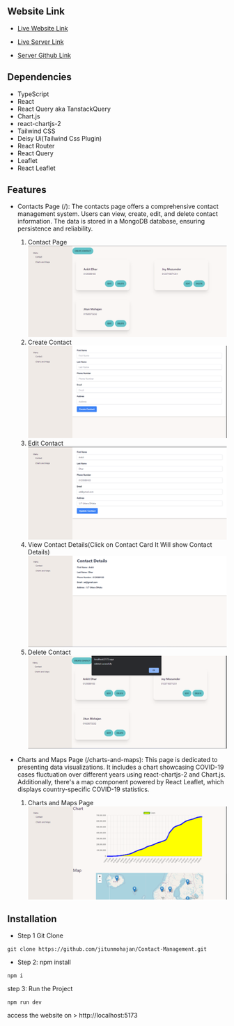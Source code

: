 ## Website Link

- [Live Website Link](https://64ef5b27d1e77c12074adb4e--capable-tulumba-934edf.netlify.app/)

- [Live Server Link](https://contact-management-server-jitunmohajan.vercel.app/)

- [Server Github Link](https://github.com/jitunmohajan/Contact-Management-Server)

## Dependencies

- TypeScript
- React
- React Query aka TanstackQuery
- Chart.js
- react-chartjs-2
- Tailwind CSS
- Deisy Ui(Tailwind Css Plugin)
- React Router
- React Query
- Leaflet
- React Leaflet

## Features

- Contacts Page (/): The contacts page offers a comprehensive contact management system. Users can view, create, edit, and delete contact information. The data is stored in a MongoDB database, ensuring persistence and reliability.

  1. Contact Page
     ![Screenshot_9](/img/Screenshot_9.png)
  2. Create Contact
     ![Screenshot_1](/img/Screenshot_1.png)
  3. Edit Contact
     ![Screenshot_4](/img/Screenshot_4.png)
  4. View Contact Details(Click on Contact Card It Will show Contact Details)
     ![Screenshot_2](/img/Screenshot_2.png)
  5. Delete Contact
     ![Screenshot_10](/img/Screenshot_10.png)

- Charts and Maps Page (/charts-and-maps): This page is dedicated to presenting data visualizations. It includes a chart showcasing COVID-19 cases fluctuation over different years using react-chartjs-2 and Chart.js. Additionally, there's a map component powered by React Leaflet, which displays country-specific COVID-19 statistics.

  1. Charts and Maps Page
     ![Screenshot_8](/img/Screenshot_8.png)

## Installation

- Step 1 Git Clone

```
git clone https://github.com/jitunmohajan/Contact-Management.git
```

- Step 2: npm install

```
npm i
```

step 3: Run the Project

```
npm run dev
```

access the website on > http://localhost:5173

